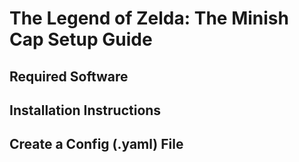 # The Legend of Zelda: The Minish Cap Setup Guide

## Required Software

## Installation Instructions

## Create a Config (.yaml) File
